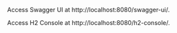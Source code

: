 Access Swagger UI at http://localhost:8080/swagger-ui/.

Access H2 Console at http://localhost:8080/h2-console/.
